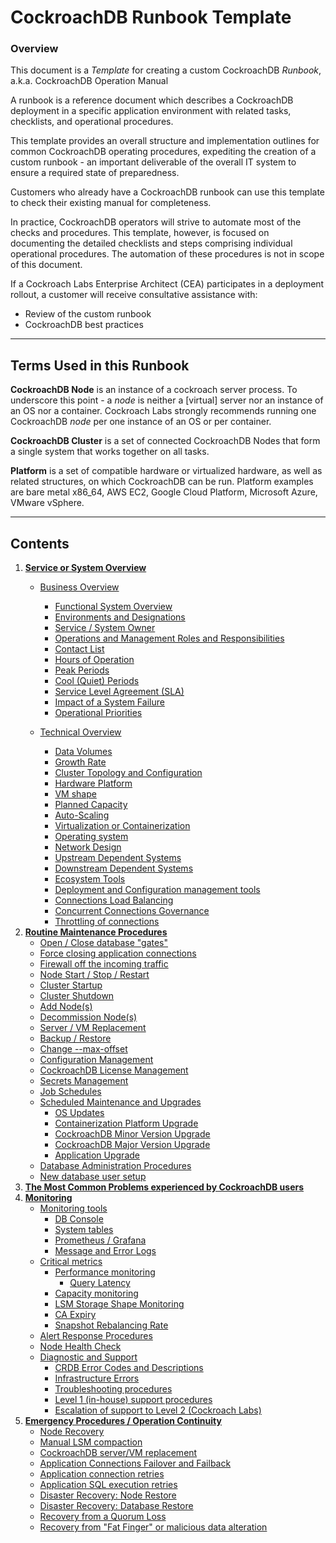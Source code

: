 
# CockroachDB Runbook Template


### Overview

This document is a _Template_ for creating a custom CockroachDB _Runbook_, a.k.a. CockroachDB Operation Manual

A runbook is a reference document which describes a CockroachDB deployment in a specific application environment with related tasks, checklists, and operational procedures.

This template provides an overall structure and implementation outlines for common CockroachDB operating procedures, expediting the creation of a custom runbook - an important deliverable of the overall IT system to ensure a required state of preparedness.

Customers who already have a CockroachDB runbook can use this template to check their existing manual for completeness.

In practice, CockroachDB operators will strive to automate most of the checks and procedures. This template, however, is focused on documenting the detailed checklists and steps comprising individual operational procedures. The automation of these procedures is not in scope of this document.

If a Cockroach Labs Enterprise Architect (CEA) participates in a deployment rollout, a customer will receive consultative assistance with:

- Review of the custom runbook
- CockroachDB best practices



---

## Terms Used in this Runbook

**CockroachDB Node**  is an instance of a cockroach server process. To underscore this point - a *node* is neither a [virtual] server nor an instance of an OS nor a container. Cockroach Labs strongly recommends running one CockroachDB *node* per one instance of an OS or per container.

**CockroachDB Cluster**  is a set of connected CockroachDB Nodes that form a single system that works together on all tasks.

**Platform**  is a set of compatible hardware or virtualized hardware, as well as related structures, on which CockroachDB can be run. Platform examples are bare metal x86\_64, AWS EC2, Google Cloud Platform, Microsoft Azure, VMware vSphere.




---

## Contents

1. **[Service or System Overview](system-overview/under-construction.md)**
    * [Business Overview](system-overview/under-construction.md)
        - [Functional System Overview](system-overview/under-construction.md)
        - [Environments and Designations](system-overview/under-construction.md)
        - [Service / System Owner](system-overview/under-construction.md)
        - [Operations and Management Roles and Responsibilities](system-overview/under-construction.md)
        - [Contact List](system-overview/under-construction.md)
        - [Hours of Operation](system-overview/under-construction.md)
        - [Peak Periods](system-overview/under-construction.md)
        - [Cool (Quiet) Periods](system-overview/under-construction.md)
        - [Service Level Agreement (SLA)](system-overview/under-construction.md)
        - [Impact of a System Failure](system-overview/under-construction.md)
        - [Operational Priorities](system-overview/under-construction.md)
    * [Technical Overview](system-overview/under-construction.md)
        
        - [Data Volumes](system-overview/under-construction.md)
        * [Growth Rate](system-overview/under-construction.md)
        - [Cluster Topology and Configuration](system-overview/under-construction.md)
        - [Hardware Platform](system-overview/under-construction.md)
        - [VM shape](system-overview/under-construction.md)
        - [Planned Capacity](system-overview/under-construction.md)
        - [Auto-Scaling](system-overview/under-construction.md)
        - [Virtualization or Containerization](system-overview/under-construction.md)
        - [Operating system](system-overview/under-construction.md)
        - [Network Design](system-overview/under-construction.md)
        - [Upstream Dependent Systems](system-overview/under-construction.md)
        - [Downstream Dependent Systems](system-overview/under-construction.md)
        - [Ecosystem Tools](system-overview/under-construction.md)
        - [Deployment and Configuration management tools](system-overview/under-construction.md)
        - [Connections Load Balancing](system-overview/under-construction.md)
        - [Concurrent Connections Governance](system-overview/under-construction.md)
        * [Throttling of connections](system-overview/under-construction.md)
1. **[Routine Maintenance Procedures](routine-maintenance/under-construction.md)**
    * [Open / Close database &quot;gates&quot;](routine-maintenance/under-construction.md)
    * [Force closing application connections](routine-maintenance/under-construction.md)
    * [Firewall off the incoming traffic](routine-maintenance/under-construction.md)
    * [Node Start / Stop / Restart](routine-maintenance/under-construction.md)
    * [Cluster Startup](routine-maintenance/under-construction.md)
    * [Cluster Shutdown](routine-maintenance/under-construction.md)
    * [Add Node(s)](routine-maintenance/under-construction.md)
    - [Decommission Node(s)](routine-maintenance/under-construction.md)
    * [Server / VM Replacement](routine-maintenance/under-construction.md)
    * [Backup / Restore](routine-maintenance/under-construction.md)
    * [Change --max-offset](routine-maintenance/under-construction.md)
    * [Configuration Management](routine-maintenance/under-construction.md)
    * [CockroachDB License Management](routine-maintenance/under-construction.md)
    * [Secrets Management](routine-maintenance/under-construction.md)
    * [Job Schedules](routine-maintenance/under-construction.md)
    * [Scheduled Maintenance and Upgrades](routine-maintenance/under-construction.md)
        - [OS Updates](routine-maintenance/under-construction.md)
        - [Containerization Platform Upgrade](routine-maintenance/under-construction.md)
        - [CockroachDB Minor Version Upgrade](routine-maintenance/under-construction.md)
        - [CockroachDB Major Version Upgrade](routine-maintenance/under-construction.md)
        - [Application Upgrade](routine-maintenance/under-construction.md)
    * [Database Administration Procedures](routine-maintenance/under-construction.md)
    - [New database user setup](routine-maintenance/under-construction.md)
1. **[The Most Common Problems experienced by CockroachDB users](most-common-problems/README.md)**
1. **[Monitoring](monitoring-alerts/under-construction.md)**
    * [Monitoring tools](monitoring-alerts/under-construction.md)
        - [DB Console](monitoring-alerts/under-construction.md)
        - [System tables](monitoring-alerts/under-construction.md)
        - [Prometheus / Grafana](monitoring-alerts/under-construction.md)
        - [Message and Error Logs](monitoring-alerts/under-construction.md)
    * [Critical metrics](monitoring-alerts/under-construction.md)
        - [Performance monitoring](monitoring-alerts/under-construction.md)
            * [Query Latency](monitoring-alerts/under-construction.md)
        - [Capacity monitoring](monitoring-alerts/under-construction.md)
        - [LSM Storage Shape Monitoring](monitoring-alerts/under-construction.md)
        - [CA Expiry](monitoring-alerts/under-construction.md)
        - [Snapshot Rebalancing Rate](monitoring-alerts/under-construction.md)
    * [Alert Response Procedures](monitoring-alerts/under-construction.md)
    * [Node Health Check](monitoring-alerts/under-construction.md)
    * [Diagnostic and Support](monitoring-alerts/under-construction.md)
        - [CRDB Error Codes and Descriptions](monitoring-alerts/under-construction.md)
        - [Infrastructure Errors](monitoring-alerts/under-construction.md)
        - [Troubleshooting procedures](monitoring-alerts/under-construction.md)
        - [Level 1 (in-house) support procedures](monitoring-alerts/under-construction.md)
        - [Escalation of support to Level 2 (Cockroach Labs)](monitoring-alerts/under-construction.md)
1. **[Emergency Procedures / Operation Continuity](emergency-procedures/under-construction.md)**
    * [Node Recovery](emergency-procedures/under-construction.md)
    * [Manual LSM compaction](emergency-procedures/under-construction.md)
    * [CockroachDB server/VM replacement](emergency-procedures/under-construction.md)
    * [Application Connections Failover and Failback](emergency-procedures/under-construction.md)
    * [Application connection retries](emergency-procedures/under-construction.md)
    * [Application SQL execution retries](emergency-procedures/under-construction.md)
    * [Disaster Recovery: Node Restore](emergency-procedures/under-construction.md)
    * [Disaster Recovery: Database Restore](emergency-procedures/under-construction.md)
    * [Recovery from a Quorum Loss](emergency-procedures/under-construction.md)
    * [Recovery from &quot;Fat Finger&quot; or malicious data alteration](emergency-procedures/under-construction.md)
